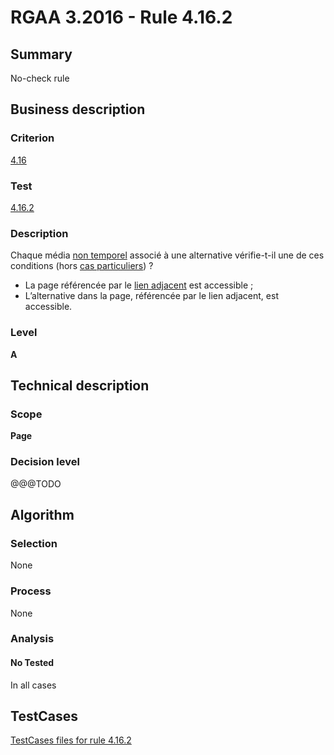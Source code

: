 # RGAA 3.2016 - Rule 4.16.2

## Summary
No-check rule


## Business description

### Criterion
[4.16](http://references.modernisation.gouv.fr/rgaa-accessibilite/2016/criteres.html#crit-4-16)

### Test
[4.16.2](http://references.modernisation.gouv.fr/rgaa-accessibilite/2016/criteres.html#test-4-16-2)

### Description
<div lang="fr">Chaque m&#xE9;dia <a href="http://references.modernisation.gouv.fr/rgaa-accessibilite/2016/glossaire.html#mdia-non-temporel">non temporel</a> associ&#xE9; &#xE0; une alternative v&#xE9;rifie-t-il une de ces conditions (hors <a href="http://references.modernisation.gouv.fr/rgaa-accessibilite/cas-particuliers.html#cp-4-16" title="Cas particuliers pour le crit&#xE8;re 4.16">cas particuliers</a>)&nbsp;? <ul><li>La page r&#xE9;f&#xE9;renc&#xE9;e par le <a href="http://references.modernisation.gouv.fr/rgaa-accessibilite/2016/glossaire.html#lien-adjacent">lien adjacent</a> est accessible&nbsp;;</li> <li>L&#x2019;alternative dans la page, r&#xE9;f&#xE9;renc&#xE9;e par le lien adjacent, est accessible.</li> </ul></div>

### Level
**A**


## Technical description

### Scope
**Page**

### Decision level
@@@TODO


## Algorithm

### Selection
None

### Process
None

### Analysis

#### No Tested
In all cases


##  TestCases

[TestCases files for rule 4.16.2](https://github.com/Asqatasun/Asqatasun/tree/develop/rules/rules-rgaa3.2016/src/test/resources/testcases/rgaa32016/Rgaa32016Rule041602/)


